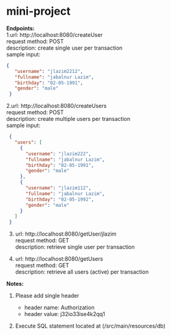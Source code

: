 # mini-project

**Endpoints:**<br/>
1.url: http://localhost:8080/createUser<br/>
  request method: POST<br/>
  description: create single user per transaction<br/>
  sample input: <br/>
   ```json
   {
      "username": "jlazim2212",
      "fullname": "jabalnur Lazim",
      "birthday": "02-05-1991",
      "gender": "male"
    }
  ```
2.url: http://localhost:8080/createUsers<br/>
  request method: POST<br/>
  description: create multiple users per transaction<br/>
  sample input: <br/>
   ```json
    {
      "users": [
        {
          "username": "jlazim222",
          "fullname": "jabalnur Lazim",
          "birthday": "02-05-1991",
          "gender": "male"
        },
        {
          "username": "jlazim112",
          "fullname": "jabalnur Lazim",
          "birthday": "02-05-1992",
          "gender": "male"
        }
      ]
    }
```
3. url: http://localhost:8080/getUser/jlazim<br/>
   request method: GET<br/>
   description: retrieve single user per transaction<br/>
   
4. url: http://localhost:8080/getUsers<br/>
   request method: GET<br/>
   description: retrieve all users (active) per transaction<br/>

**Notes:** <br/>
1. Please add single header<br/>
    - header name: Authorization<br/>
    - header value: j32io33ise4k2qq1<br/>

2. Execute SQL statement located at (/src/main/resources/db)<br/>
    
